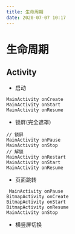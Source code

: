 ```yaml
---
title: 生命周期
date: 2020-07-07 10:17
---
```


# 生命周期

## Activity 
- 启动
```
MainActivity onCreate
MainActivity onStart
MainActivity onResume
```
- 锁屏(完全遮罩)
```
// 锁屏
MainActivity onPause
MainActivity onStop
// 解锁
MainActivity onRestart
MainActivity onStart
MainActivity onResume
```
- 页面跳转
```
 MainActivity onPause
BitmapActivity onCreate
BitmapActivity onStart
BitmapActivity onResume
MainActivity onStop
```
- 横竖屏切换

